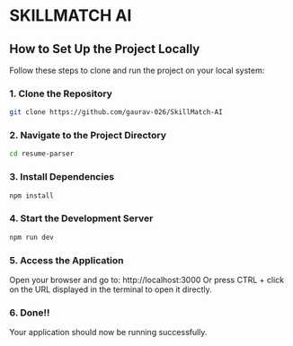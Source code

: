 # SKILLMATCH AI  

## How to Set Up the Project Locally  

Follow these steps to clone and run the project on your local system:  

### 1. Clone the Repository  
```bash  
git clone https://github.com/gaurav-026/SkillMatch-AI 
```

### 2.  Navigate to the Project Directory
```bash  
cd resume-parser  
```

### 3.  Install Dependencies
```bash  
npm install  
```

### 4.  Start the Development Server
```bash  
npm run dev
```

### 5.   Access the Application
Open your browser and go to:
http://localhost:3000
Or press CTRL + click on the URL displayed in the terminal to open it directly.

### 6. Done!!
Your application should now be running successfully.